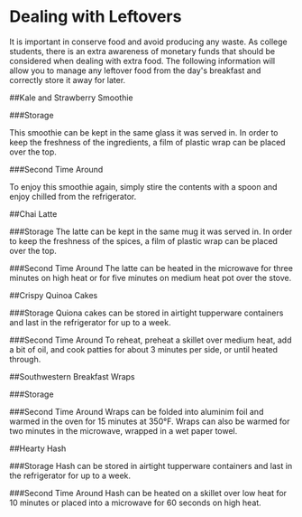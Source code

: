 # Dealing with Leftovers 

It is important in conserve food and avoid producing any waste. As college students, there is an extra awareness of monetary funds that should be considered when dealing with extra food. The following information will allow you to manage any leftover food from the day's breakfast and correctly store it away for later.

##Kale and Strawberry Smoothie

###Storage

This smoothie can be kept in the same glass it was served in. In order to keep the freshness of the ingredients, a film of plastic wrap can be placed over the top. 

###Second Time Around 

To enjoy this smoothie again, simply stire the contents with a spoon and enjoy chilled from the refrigerator. 


##Chai Latte


###Storage
The latte can be kept in the same mug it was served in. In order to keep the freshness of the spices, a film of plastic wrap can be placed over the top.

###Second Time Around 
The latte can be heated in the microwave for three minutes on high heat or for five minutes on medium heat pot over the stove. 

##Crispy Quinoa Cakes

###Storage
Quiona cakes can be stored in airtight tupperware containers and last in the refrigerator for up to a week. 

###Second Time Around
To reheat, preheat a skillet over medium heat, add a bit of oil, and cook patties for about 3 minutes per side, or until heated through.

##Southwestern Breakfast Wraps

###Storage

###Second Time Around
Wraps can be folded into aluminim foil and warmed in the oven for 15 minutes at 350°F. Wraps can also be warmed for two minutes in the microwave, wrapped in a wet paper towel. 

##Hearty Hash 

###Storage
Hash can be stored in airtight tupperware containers and last in the refrigerator for up to a week. 

###Second Time Around 
Hash can be heated on a skillet over low heat for 10 minutes or placed into a microwave for 60 seconds on high heat. 